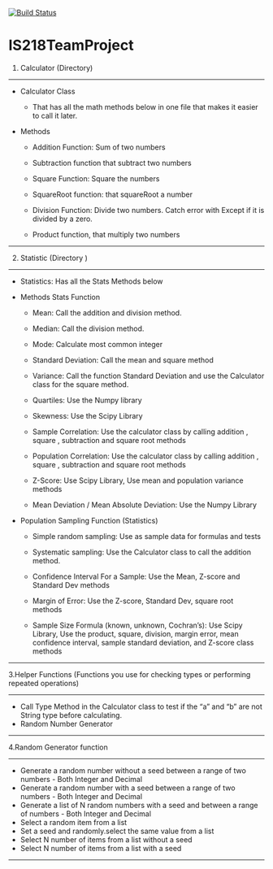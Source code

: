 [![Build Status](https://travis-ci.org/nourahedhli/IS218TeamProject.svg?branch=master)](https://travis-ci.org/nourahedhli/IS218TeamProject)

# IS218TeamProject

1. Calculator (Directory)
***
* Calculator Class
   * That has all the math methods below in one file that makes it easier to call it later. 

* Methods 
  * Addition Function: Sum of two numbers   
  * Subtraction function that subtract two numbers 
   
  * Square Function: Square the numbers 
 
  * SquareRoot function: that squareRoot a number
    
  * Division Function: Divide two numbers. Catch error with Except if it is divided by a zero. 
  
  * Product function, that multiply two numbers 
***

2. Statistic (Directory )
***
* Statistics: Has all the Stats Methods below 
  
* Methods Stats Function
  * Mean: Call the addition and division method.
  
   * Median: Call the division method.
   
  * Mode: Calculate most common integer
  
  * Standard Deviation: Call the mean  and square method
  
  * Variance: Call the function Standard Deviation and use the Calculator class for the square method.
  
  * Quartiles: Use the Numpy library
  
  * Skewness: Use the Scipy Library
  
  * Sample Correlation: Use the calculator class by calling addition , square , subtraction and square root methods 
  
  * Population Correlation: Use the calculator class by calling addition , square , subtraction and square root methods 
  
  * Z-Score: Use Scipy Library, Use mean and population variance methods
  
  * Mean Deviation / Mean Absolute Deviation: Use the Numpy Library
  
* Population Sampling Function (Statistics)
  * Simple random sampling: Use as sample data for formulas and tests 
  
  * Systematic sampling: Use the Calculator class to call the addition method.
  
  * Confidence Interval For a Sample: Use the Mean, Z-score and Standard Dev methods
  
  * Margin of Error: Use the Z-score, Standard Dev, square root methods
  
  * Sample Size Formula (known, unknown, Cochran’s): Use Scipy Library, Use the product, square, division, margin error, mean confidence interval, sample standard deviation, and Z-score class methods
***

3.Helper Functions (Functions you use for checking types or performing repeated operations)
***
* Call Type Method in the Calculator class to test if the “a”  and “b” are not String type before calculating. 
* Random Number Generator
***



4.Random Generator function
***
* Generate a random number without a seed between a range of two numbers - Both Integer and Decimal
* Generate a random number with a seed between a range of two numbers - Both Integer and Decimal
* Generate a list of N random numbers with a seed and between a range of numbers - Both Integer and Decimal
* Select a random item from a list
* Set a seed and randomly.select the same value from a list
* Select N number of items from a list without a seed
* Select N number of items from a list with a seed
***


